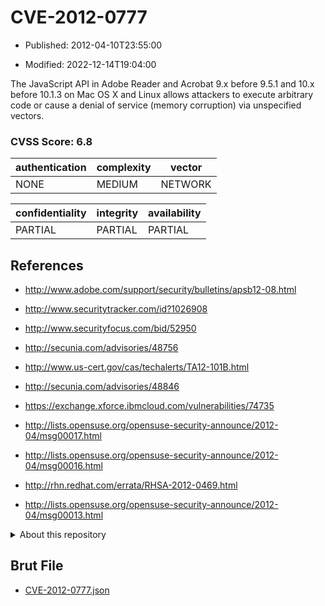 # CVE-2012-0777

- Published: 2012-04-10T23:55:00

- Modified: 2022-12-14T19:04:00

The JavaScript API in Adobe Reader and Acrobat 9.x before 9.5.1 and 10.x before 10.1.3 on Mac OS X and Linux allows attackers to execute arbitrary code or cause a denial of service (memory corruption) via unspecified vectors.

### CVSS Score: **6.8**

| authentication | complexity | vector |
| --- | --- | --- |
| NONE | MEDIUM | NETWORK |

| confidentiality | integrity | availability |
| --- | --- | --- |
| PARTIAL | PARTIAL | PARTIAL |

## References

* http://www.adobe.com/support/security/bulletins/apsb12-08.html

* http://www.securitytracker.com/id?1026908

* http://www.securityfocus.com/bid/52950

* http://secunia.com/advisories/48756

* http://www.us-cert.gov/cas/techalerts/TA12-101B.html

* http://secunia.com/advisories/48846

* https://exchange.xforce.ibmcloud.com/vulnerabilities/74735

* http://lists.opensuse.org/opensuse-security-announce/2012-04/msg00017.html

* http://lists.opensuse.org/opensuse-security-announce/2012-04/msg00016.html

* http://rhn.redhat.com/errata/RHSA-2012-0469.html

* http://lists.opensuse.org/opensuse-security-announce/2012-04/msg00013.html

<details>
<summary>About this repository</summary> 

  This repository is part of the project [Live Hack CVE](https://github.com/Live-Hack-CVE). Main website can be found [www.live-hack.org](https://www.live-hack.org) 
  
  Made by [Sn0wAlice](https://github.com/Sn0wAlice) for the people that care about security and need to have a feed of the latest CVEs. Hope you enjoy it, don't forget to star the repo and follow me on [Twitter](https://twitter.com/Sn0wAlice) and [Github](https://github.com/Sn0wAlice). And that is my [personnal website](https://www.alice-snow.me/)

  - [Home Page](https://github.com/Live-Hack-CVE)
  - [Framework](https://github.com/Live-Hack-CVE/cve-framework)
  - [CVE database](https://github.com/Live-Hack-CVE/full_database)
  - [Changelog](https://github.com/Live-Hack-CVE/Changelog)
</details>

## Brut File

* [CVE-2012-0777.json](https://raw.githubusercontent.com/Live-Hack-CVE/full_database/main/cves/2012/CVE-2012-0777.json)

